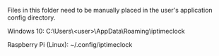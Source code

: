 Files in this folder need to be manually placed in the user's application config directory.

Windows 10: C:\\Users\\\<user\>\\AppData\\Roaming\\iptimeclock

Raspberry Pi (Linux): ~/.config/iptimeclock